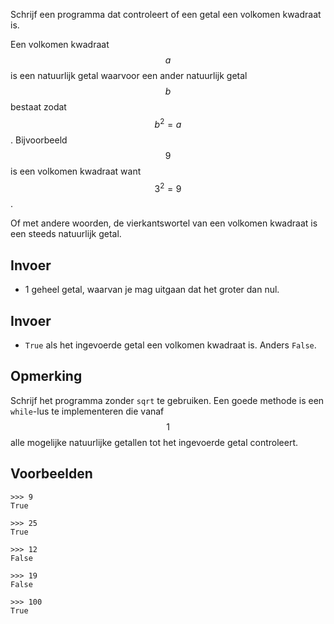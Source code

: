 Schrijf een programma dat controleert of een getal een volkomen kwadraat is. 

Een volkomen kwadraat $$a$$ is een natuurlijk getal waarvoor een ander natuurlijk getal $$b$$ bestaat zodat $$b^2 = a$$. Bijvoorbeeld $$9$$ is een volkomen kwadraat want $$3^2=9$$.

Of met andere woorden, de vierkantswortel van een volkomen kwadraat is een steeds natuurlijk getal. 

## Invoer

- 1 geheel getal, waarvan je mag uitgaan dat het groter dan nul.

## Invoer

- `True` als het ingevoerde getal een volkomen kwadraat is. Anders `False`.

## Opmerking

Schrijf het programma zonder `sqrt` te gebruiken. Een goede methode is een `while`-lus te implementeren die vanaf $$1$$ alle mogelijke natuurlijke getallen tot het ingevoerde getal controleert.

## Voorbeelden

```
>>> 9
True

>>> 25
True

>>> 12
False

>>> 19
False

>>> 100
True
```


